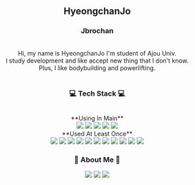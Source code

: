 <h2 style="text-align: center"> HyeongchanJo </h2 center>
<h3 style="text-align: center"> Jbrochan </h3 center>
<br>


<center>Hi, my name is HyeongchanJo I'm student of Ajou Univ. 
<br>I study development and like accept new thing that I don't know. 
<br>Plus, I like bodybuilding and powerlifting.
<br>
<br>


<h3 style="text-align: center"> 💻 Tech Stack 💻</h3>
<br>
**Using In Main**
<br>
<img src="https://img.shields.io/badge/java-007396?style=for-the-badge&logo=java&logoColor=white">

<img src="https://img.shields.io/badge/spring-6DB33F?style=for-the-badge&logo=Spring&logoColor=white">
<img src="https://img.shields.io/badge/spring boot-6DB33F?style=for-the-badge&logo=Spring Boot&logoColor=white">

<img src="https://img.shields.io/badge/MySQL-4479A1?style=for-the-badge&logo=MySQL&logoColor=white">
<img src="https://img.shields.io/badge/GitHub-181717?style=for-the-badge&logo=GitHub&logoColor=white">

<br>
**Used At Least Once**
<br>
<img src="https://img.shields.io/badge/c-A8B9CC?style=for-the-badge&logo=C&logoColor=white">
<img src="https://img.shields.io/badge/python-3776AB?style=for-the-badge&logo=Python&logoColor=white">
<img src="https://img.shields.io/badge/C Sharp-239120?style=for-the-badge&logo=C Sharp&logoColor=white">
<img src="https://img.shields.io/badge/C++-00599C?style=for-the-badge&logo=C%2B%2B&logoColor=white">
<img src="https://img.shields.io/badge/R-276DC3?style=for-the-badge&logo=R&logoColor=white">

<img src="https://img.shields.io/badge/docker-2496ED?style=for-the-badge&logo=Docker&logoColor=white">
<img src="https://img.shields.io/badge/kubernetes-326CE5?style=for-the-badge&logo=Kubernetes&logoColor=white">

<img src="https://img.shields.io/badge/Unity-FFFFFF?style=for-the-badge&logo=Unity&logoColor=black">
<img src="https://img.shields.io/badge/android-3DDC84?style=for-the-badge&logo=Android&logoColor=white">
<img src="https://img.shields.io/badge/Oculus-1C1E20?style=for-the-badge&logo=Oculus&logoColor=white">

<img src="https://img.shields.io/badge/SQlite-003B57?style=for-the-badge&logo=SQLite&logoColor=white">

<br>
<h3 style="text-align: center"> 🙌 About Me 🙌</h3>
<a href=https://www.instagram.com/jbro_chan/><img src="https://img.shields.io/badge/Instagram-E4405F?style=for-the-badge&logo=Instagram&logoColor=white"></a>
<a href="mailto:hyeongchanj@gmail.com"><img src="https://img.shields.io/badge/Gmail-EA4335?style=for-the-badge&logo=Gmail&logoColor=white"></a>
<a href=https://jbrochan.tistory.com/><img src="https://img.shields.io/badge/Tistroy-000000?style=for-the-badge&logo=Tistory&logoColor=white"></a>

</center>
